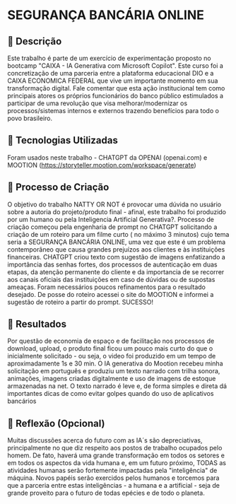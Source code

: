 # SEGURANÇA BANCÁRIA ONLINE 

## 📒 Descrição

Este trabalho é parte de um exercício de experimentação proposto no bootcamp "CAIXA - IA Generativa com Microsoft Copilot". Este curso foi a concretização de uma parceria entre a plataforma educacional DIO e a CAIXA ECONOMICA FEDERAL que vive um importante momento em sua transformação digital. Fale comentar que esta ação institucional tem como principais atores os próprios funcionários do banco público estimulados a participar de uma revolução que visa melhorar/modernizar os processos/sistemas internos e externos trazendo benefícios para todo o povo brasileiro.


## 🤖 Tecnologias Utilizadas
Foram usados neste trabalho -  CHATGPT da OPENAI (openai.com) e  MOOTION (https://storyteller.mootion.com/workspace/generate)

## 🧐 Processo de Criação
O objetivo do trabalho NATTY OR NOT é provocar uma dúvida no usuário sobre a autoria do projeto/produto final - afinal, este trabalho foi produzido por um humano ou pela Inteligencia Artificial Generativa?.
Processo de criação começou pela engenharia de prompt no CHATGPT solicitando a criação de um roteiro para um filme curto ( no máximo 3 minutos) cujo tema seria a SEGURANÇA BANCÁRIA ONLINE, uma vez que este é um problema contemporâneo que causa grandes prejuízos aos clientes e às instituições financeiras.
CHATGPT criou texto com sugestão de imagens enfatizando a importância das senhas fortes, dos processos de autenticação em duas etapas, da atenção permanente do cliente e da importancia de se recorrer aos canais oficiais das instituições em caso de dúvidas ou de supostas ameaças.
Foram necessários poucos refinamentos para o resultado desejado.
De posse do roteiro acessei o site do MOOTION e informei a sugestão de roteiro a partir do prompt. SUCESSO!

## 🚀 Resultados
Por questão de economia de espaço e de facilitação nos processos de download, upload, o produto final ficou um pouco mais curto do que o inicialmente solicitado - ou seja, o video foi produzido em um tempo de aproximadamente 1s e 30 min. O IA generativa do Mootion recebeu minha solicitação em português e produziu um texto narrado com trilha sonora, animações, imagens criadas digitalmente e uso de imagens de estoque armazenadas na net. O texto narrado é leve e, de forma simples e direta dá importantes dicas de como evitar golpes quando do uso de aplicativos bancários

## 💭 Reflexão (Opcional)
Muitas discussões acerca do futuro com as IA´s são depreciativas, principalmente no que diz respeito aos postos de trabalho ocupados pelo homem. De fato, haverá uma grande transformação em todos os setores e em todos os aspectos da vida humana e, em um futuro próximo, TODAS as atividades humanas serão fortemente impactadas pela "inteligência" de máquina. Novos papéis serão exercidos pelos humanos e torcemos para que a parceria entre estas inteligências - a humana e a artificial - seja de grande proveito para o futuro de todas epécies e de todo o planeta.
